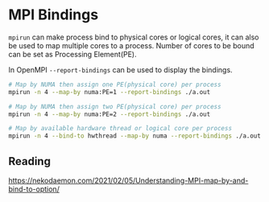 # MPI Bindings

`mpirun` can make process bind to physical cores or logical cores, it can also be used to map multiple cores to a process. Number of cores to be bound can be set as Processing Element(PE).

In OpenMPI `--report-bindings` can be used to display the bindings.

```sh
# Map by NUMA then assign one PE(physical core) per process
mpirun -n 4 --map-by numa:PE=1 --report-bindings ./a.out

# Map by NUMA then assign two PE(physical core) per process
mpirun -n 4 --map-by numa:PE=2 --report-bindings ./a.out

# Map by available hardware thread or logical core per process
mpirun -n 4 --bind-to hwthread --map-by numa --report-bindings ./a.out
```

## Reading

https://nekodaemon.com/2021/02/05/Understanding-MPI-map-by-and-bind-to-option/
